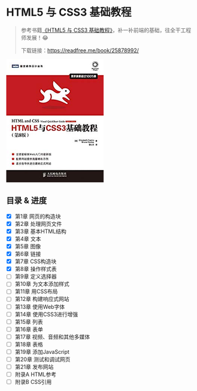 # HTML5 与 CSS3 基础教程

> 参考书籍[《HTML5 与 CSS3 基础教程》](https://book.douban.com/subject/25878992/)，补一补前端的基础，往全干工程师发展！😂
>
> 下载链接：<https://readfree.me/book/25878992/>

![img](assets/logo.jpg)

## 目录 & 进度

- [x] 第1章 网页的构造块
- [x] 第2章 处理网页文件
- [x] 第3章 基本HTML结构
- [x] 第4章 文本
- [x] 第5章 图像
- [x] 第6章 链接
- [x] 第7章 CSS构造块
- [x] 第8章 操作样式表
- [ ] 第9章 定义选择器
- [ ] 第10章 为文本添加样式
- [ ] 第11章 用CSS布局
- [ ] 第12章 构建响应式网站
- [ ] 第13章 使用Web字体
- [ ] 第14章 使用CSS3进行增强
- [ ] 第15章 列表
- [ ] 第16章 表单
- [ ] 第17章 视频、音频和其他多媒体
- [ ] 第18章 表格
- [ ] 第19章 添加JavaScript
- [ ] 第20章 测试和调试网页
- [ ] 第21章 发布网站
- [ ] 附录A HTML参考
- [ ] 附录B CSS引用